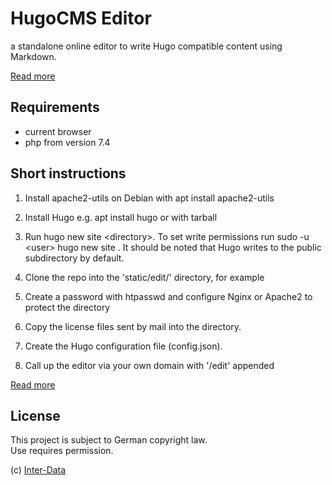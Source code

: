 # HugoCMS Editor
a standalone online editor to write Hugo compatible content using Markdown.
  
[Read more](https://hugoeditor.com/en/)
  
## Requirements

- current browser
- php from version 7.4
  
## Short instructions

1. Install apache2-utils
    on Debian with apt install apache2-utils

2. Install Hugo
   e.g. apt install hugo
    or with tarball

3. Run hugo new site \<directory\>. 
   To set write permissions run sudo -u \<user\> hugo new site <directory>. 
   It should be noted that Hugo writes to the public subdirectory by default.

4. Clone the repo into the 'static/edit/' directory, for example

5. Create a password with htpasswd and configure Nginx or Apache2 to protect the directory

6. Copy the license files sent by mail into the directory.

7. Create the Hugo configuration file (config.json).

8. Call up the editor via your own domain with '/edit' appended
  
[Read more](https://hugoeditor.com/en/install-use/)
 
## License
 
This project is subject to German copyright law.  
Use requires permission.  
  
(c) [Inter-Data](https://inter-data.de/)

